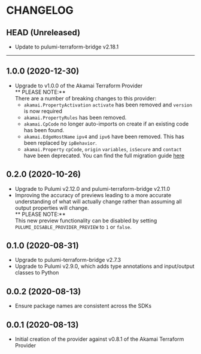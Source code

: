 CHANGELOG
=========

## HEAD (Unreleased)
* Update to pulumi-terraform-bridge v2.18.1

---

## 1.0.0 (2020-12-30)
* Upgrade to v1.0.0 of the Akamai Terraform Provider  
  ** PLEASE NOTE:**  
  There are a number of breaking changes to this provider:
  * `akamai.PropertyActivation` `activate` has been removed and `version` is now required
  * `akamai.PropertyRules` has been removed.
  * `akamai.CpCode` no longer auto-imports on create if an existing code has been found.
  * `akamai.EdgeHostName` `ipv4` and `ipv6` have been removed. This has been replaced by `ipBehavior`.
  * `akamai.Property` `cpCode`, `origin` `variables`, `isSecure` and `contact` have been deprecated. 
  You can find the full migration guide [here](https://github.com/akamai/terraform-provider-akamai/blob/master/docs/guides/1.0_migration.md)

## 0.2.0 (2020-10-26)
* Upgrade to Pulumi v2.12.0 and pulumi-terraform-bridge v2.11.0
* Improving the accuracy of previews leading to a more accurate understanding of what will actually change rather than assuming all output properties will change.  
  ** PLEASE NOTE:**  
  This new preview functionality can be disabled by setting `PULUMI_DISABLE_PROVIDER_PREVIEW` to `1` or `false`.

## 0.1.0 (2020-08-31)
* Upgrade to pulumi-terraform-bridge v2.7.3
* Upgrade to Pulumi v2.9.0, which adds type annotations and input/output classes to Python

## 0.0.2 (2020-08-13)
* Ensure package names are consistent across the SDKs

## 0.0.1 (2020-08-13)
* Initial creation of the provider against v0.8.1 of the Akamai Terraform Provider
